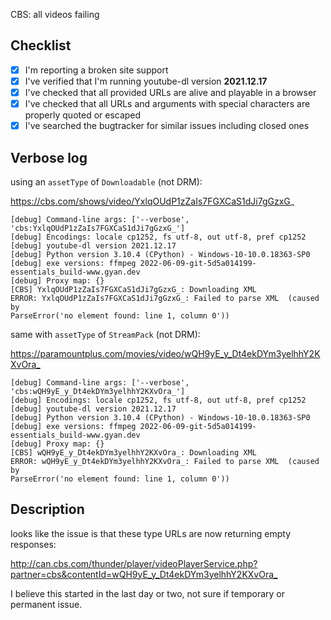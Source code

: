 CBS: all videos failing

## Checklist

- [x] I'm reporting a broken site support
- [x] I've verified that I'm running youtube-dl version **2021.12.17**
- [x] I've checked that all provided URLs are alive and playable in a browser
- [x] I've checked that all URLs and arguments with special characters are properly quoted or escaped
- [x] I've searched the bugtracker for similar issues including closed ones

## Verbose log

using an `assetType` of `Downloadable` (not DRM):

https://cbs.com/shows/video/YxlqOUdP1zZaIs7FGXCaS1dJi7gGzxG_

~~~
[debug] Command-line args: ['--verbose', 'cbs:YxlqOUdP1zZaIs7FGXCaS1dJi7gGzxG_']
[debug] Encodings: locale cp1252, fs utf-8, out utf-8, pref cp1252
[debug] youtube-dl version 2021.12.17
[debug] Python version 3.10.4 (CPython) - Windows-10-10.0.18363-SP0
[debug] exe versions: ffmpeg 2022-06-09-git-5d5a014199-essentials_build-www.gyan.dev
[debug] Proxy map: {}
[CBS] YxlqOUdP1zZaIs7FGXCaS1dJi7gGzxG_: Downloading XML
ERROR: YxlqOUdP1zZaIs7FGXCaS1dJi7gGzxG_: Failed to parse XML  (caused by
ParseError('no element found: line 1, column 0'))
~~~

same with `assetType` of `StreamPack` (not DRM):

<https://paramountplus.com/movies/video/wQH9yE_y_Dt4ekDYm3yelhhY2KXvOra_>

~~~
[debug] Command-line args: ['--verbose', 'cbs:wQH9yE_y_Dt4ekDYm3yelhhY2KXvOra_']
[debug] Encodings: locale cp1252, fs utf-8, out utf-8, pref cp1252
[debug] youtube-dl version 2021.12.17
[debug] Python version 3.10.4 (CPython) - Windows-10-10.0.18363-SP0
[debug] exe versions: ffmpeg 2022-06-09-git-5d5a014199-essentials_build-www.gyan.dev
[debug] Proxy map: {}
[CBS] wQH9yE_y_Dt4ekDYm3yelhhY2KXvOra_: Downloading XML
ERROR: wQH9yE_y_Dt4ekDYm3yelhhY2KXvOra_: Failed to parse XML  (caused by
ParseError('no element found: line 1, column 0'))
~~~

## Description

looks like the issue is that these type URLs are now returning empty responses:

<http://can.cbs.com/thunder/player/videoPlayerService.php?partner=cbs&contentId=wQH9yE_y_Dt4ekDYm3yelhhY2KXvOra_>

I believe this started in the last day or two, not sure if temporary or permanent issue.
